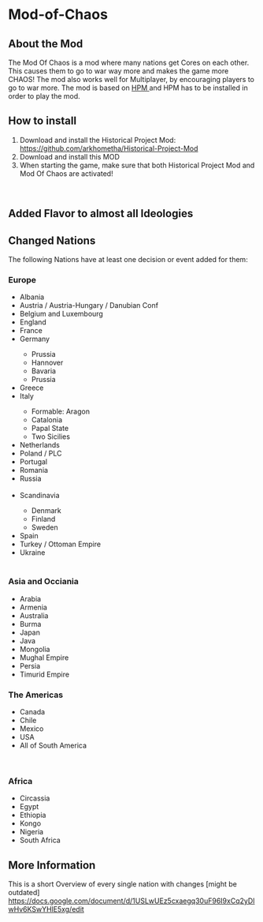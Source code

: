 # Mod-of-Chaos


<h2>
About the Mod
</h2>

The Mod Of Chaos is a mod where many nations get Cores on each other. This causes them to go to war way more and makes the game more CHAOS! 
The mod also works well for Multiplayer, by encouraging players to go to war more. The mod is based on 
<a href="https://github.com/arkhometha/Historical-Project-Mod"> HPM  </a> and HPM has to be installed in order to play the mod.
<br>

<h2> 
  How to install
</h2>
<ol>
  <li> Download and install the Historical Project Mod: <a href="https://github.com/arkhometha/Historical-Project-Mod"> https://github.com/arkhometha/Historical-Project-Mod </a> </li>
  <li> Download and install this MOD </li>
  <li> When starting the game, make sure that both  Historical Project Mod and Mod Of Chaos are activated! </li>
</ol>

<br>
<h2>
  Added Flavor to almost all Ideologies
</h2>
<h2>
  Changed Nations
</h2>
The following Nations have at least one decision or event added for them:
<h3>
  Europe
</h3>
<ul>
  <li> Albania </li>
  <li> Austria / Austria-Hungary / Danubian Conf  </li>
  <li> Belgium and Luxembourg </li>
  <li> England  </li>
  <li> France  </li>
  <li> Germany  </li>
  <ul>
  <li> Prussia </li>
  <li> Hannover  </li>
  <li> Bavaria  </li>
  <li> Prussia  </li>
  </ul>

  <li> Greece  </li>
  <li> Italy  </li>
  <ul>
  <li> Formable: Aragon  </li>
  <li> Catalonia  </li>
  <li> Papal State  </li>
  <li> Two Sicilies  </li>
  </ul>
  <li> Netherlands  </li>
  <li> Poland / PLC </li>
  <li> Portugal  </li>
  <li> Romania  </li>
  <li> Russia  </li>
  <br>
  <li> Scandinavia  </li>
  <ul>
  <li> Denmark  </li>
  <li> Finland  </li>
  <li> Sweden  </li>
  </ul>
  <li> Spain  </li>
  <li> Turkey / Ottoman Empire  </li>
  <li> Ukraine  </li>
  <br>
</ul>



<h3> Asia and Occiania</h3>
<ul>
  <li> Arabia  </li>
  <li> Armenia  </li>
  <li> Australia  </li>
  <li> Burma  </li>
  <li> Japan  </li>
  <li> Java  </li>
  <li> Mongolia  </li>
  <li> Mughal Empire  </li>
  <li> Persia  </li>
  <li> Timurid Empire  </li>
</ul>



<h3> The Americas </h3>
<ul>
<li> Canada  </li>
<li> Chile  </li> 
<li> Mexico  </li>
<li> USA  </li>
<li> All of South America  </li>
</ul>

<br>





<h3> Africa </h3>
<ul>
<li> Circassia  </li>
<li> Egypt  </li>
<li> Ethiopia  </li>
<li> Kongo  </li>
<li> Nigeria  </li>
<li> South Africa  </li>
</ul>










<h2> 
  More Information
</h2>
<p>
  This is a short Overview of every single nation with changes [might be outdated] <br>
  <a href="https://docs.google.com/document/d/1USLwUEz5cxaegq30uF96I9xCq2yDIwHv6KSwYHlE5xg/edit">https://docs.google.com/document/d/1USLwUEz5cxaegq30uF96I9xCq2yDIwHv6KSwYHlE5xg/edit</a>
</p>



